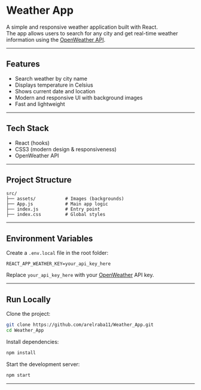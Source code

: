 # Weather App

A simple and responsive weather application built with React.  
The app allows users to search for any city and get real-time weather information using the [OpenWeather API](https://openweathermap.org/).

---

## Features

- Search weather by city name  
- Displays temperature in Celsius  
- Shows current date and location  
- Modern and responsive UI with background images  
- Fast and lightweight  

---

## Tech Stack

- React (hooks)  
- CSS3 (modern design & responsiveness)  
- OpenWeather API  

---

## Project Structure

```text
src/
├── assets/           # Images (backgrounds)
├── App.js            # Main app logic
├── index.js          # Entry point
├── index.css         # Global styles
```

---

## Environment Variables

Create a `.env.local` file in the root folder:

```env
REACT_APP_WEATHER_KEY=your_api_key_here
```

Replace `your_api_key_here` with your [OpenWeather](https://openweathermap.org/api) API key.

---

## Run Locally

Clone the project:

```bash
git clone https://github.com/arelraba11/Weather_App.git
cd Weather_App
```

Install dependencies:

```bash
npm install
```

Start the development server:

```bash
npm start
```

---